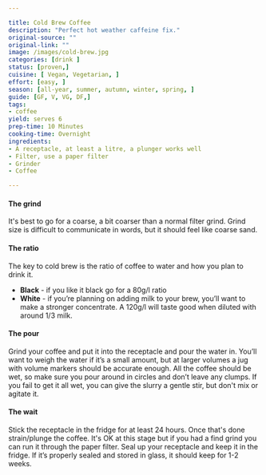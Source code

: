 ```yaml
---

title: Cold Brew Coffee
description: "Perfect hot weather caffeine fix."
original-source: ""
original-link: ""
image: /images/cold-brew.jpg
categories: [drink ]
status: [proven,]
cuisine: [ Vegan, Vegetarian, ]
effort: [easy, ]
season: [all-year, summer, autumn, winter, spring, ]
guide: [GF, V, VG, DF,]
tags:
- coffee
yield: serves 6
prep-time: 10 Minutes
cooking-time: Overnight
ingredients:
- A receptacle, at least a litre, a plunger works well
- Filter, use a paper filter
- Grinder
- Coffee

---
```

#### The grind

It's best to go for a coarse, a bit coarser than a normal filter grind. Grind size is difficult to communicate in words, but it should feel like coarse sand.

#### The ratio

The key to cold brew is the ratio of coffee to water and how you plan to drink it.

- **Black** - if you like it black go for a 80g/l ratio
- **White** - if you’re planning on adding milk to your brew, you’ll want to make a stronger concentrate. A 120g/l will taste good when diluted with around 1/3 milk.

#### The pour

Grind your coffee and put it into the receptacle and pour the water in. You’ll want to weigh the water if it’s a small amount, but at larger volumes a jug with volume markers should be accurate enough. All the coffee should be wet, so make sure you pour around in circles and don’t leave any clumps. If you fail to get it all wet, you can give the slurry a gentle stir, but don't mix or agitate it.

#### The wait

Stick the receptacle in the fridge for at least 24 hours. Once that's done strain/plunge the coffee. It's OK at this stage but if you had a find grind you can run it through the paper filter. Seal up your receptacle and keep it in the fridge. If it’s properly sealed and stored in glass, it should keep for 1-2 weeks.
